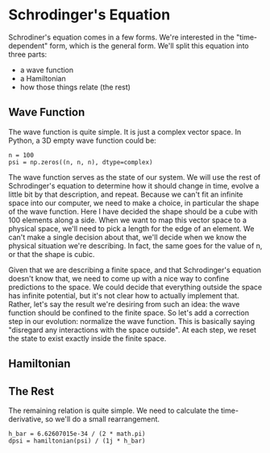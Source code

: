 # Schrodinger's Equation
Schrodiner's equation comes in a few forms. We're interested in the "time-dependent" form, which is the general form. We'll split this equation into three parts:
- a wave function
- a Hamiltonian
- how those things relate (the rest)

## Wave Function
The wave function is quite simple. It is just a complex vector space. In Python, a 3D empty wave function could be:
```
n = 100
psi = np.zeros((n, n, n), dtype=complex)
```

The wave function serves as the state of our system. We will use the rest of Schrodinger's equation to determine how it should change in time, evolve a little bit by that description, and repeat. Because we can't fit an infinite space into our computer, we need to make a choice, in particular the shape of the wave function. Here I have decided the shape should be a cube with 100 elements along a side. When we want to map this vector space to a physical space, we'll need to pick a length for the edge of an element. We can't make a single decision about that, we'll decide when we know the physical situation we're describing. In fact, the same goes for the value of n, or that the shape is cubic.

Given that we are describing a finite space, and that Schrodinger's equation doesn't know that, we need to come up with a nice way to confine predictions to the space. We could decide that everything outside the space has infinite potential, but it's not clear how to actually implement that. Rather, let's say the result we're desiring from such an idea: the wave function should be confined to the finite space. So let's add a correction step in our evolution: normalize the wave function. This is basically saying "disregard any interactions with the space outside". At each step, we reset the state to exist exactly inside the finite space.

## Hamiltonian


## The Rest
The remaining relation is quite simple. We need to calculate the time-derivative, so we'll do a small rearrangement.

```
h_bar = 6.62607015e-34 / (2 * math.pi)
dpsi = hamiltonian(psi) / (1j * h_bar)
```
